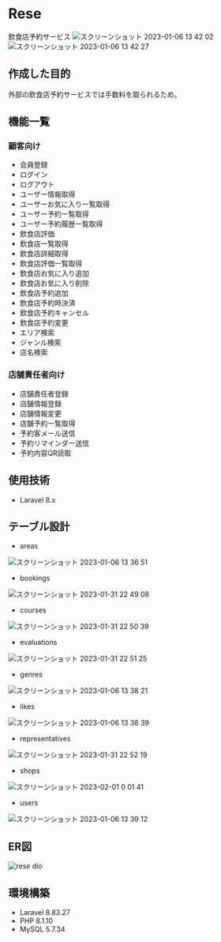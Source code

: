 # Rese
飲食店予約サービス
![スクリーンショット 2023-01-06 13 42 02](https://user-images.githubusercontent.com/109803113/210931551-36cb39e8-8cdb-45d6-a6fe-b46bcc4a1fe0.png)
![スクリーンショット 2023-01-06 13 42 27](https://user-images.githubusercontent.com/109803113/210931557-27b44416-edb9-43cf-9361-dc72b72e6e73.png)

## 作成した目的
外部の飲食店予約サービスでは手数料を取られるため。

## 機能一覧
### 顧客向け
- 会員登録
- ログイン
- ログアウト
- ユーザー情報取得
- ユーザーお気に入り一覧取得
- ユーザー予約一覧取得
- ユーザー予約履歴一覧取得
- 飲食店評価
- 飲食店一覧取得
- 飲食店詳細取得
- 飲食店評価一覧取得
- 飲食店お気に入り追加
- 飲食店お気に入り削除
- 飲食店予約追加
- 飲食店予約時決済
- 飲食店予約キャンセル
- 飲食店予約変更
- エリア検索
- ジャンル検索
- 店名検索
### 店舗責任者向け
- 店舗責任者登録
- 店舗情報登録
- 店舗情報変更
- 店舗予約一覧取得
- 予約客メール送信
- 予約リマインダー送信
- 予約内容QR読取

## 使用技術
- Laravel 8.x

## テーブル設計
- areas

![スクリーンショット 2023-01-06 13 36 51](https://user-images.githubusercontent.com/109803113/210931274-b6260dde-1fc1-4f45-be03-d45396172780.png)

- bookings

![スクリーンショット 2023-01-31 22 49 08](https://user-images.githubusercontent.com/109803113/215778068-3d9d5453-2fc3-412b-b4fd-a36871abd2c2.png)

- courses

![スクリーンショット 2023-01-31 22 50 39](https://user-images.githubusercontent.com/109803113/215778436-c5b63f2c-81be-4a84-8428-e09aecac4d7d.png)

- evaluations

![スクリーンショット 2023-01-31 22 51 25](https://user-images.githubusercontent.com/109803113/215778588-c96cc20f-1ac8-4350-b3d9-b573874c93ba.png)

- genres

![スクリーンショット 2023-01-06 13 38 21](https://user-images.githubusercontent.com/109803113/210931335-4104d396-0cdb-4aa7-bfeb-edf027c3e60c.png)

- likes

![スクリーンショット 2023-01-06 13 38 39](https://user-images.githubusercontent.com/109803113/210931363-9a6e3ab1-a475-49bc-b3c0-3a5957bfdeab.png)

- representatives

![スクリーンショット 2023-01-31 22 52 19](https://user-images.githubusercontent.com/109803113/215778885-0d579817-d215-43ef-854f-708a5903981e.png)

- shops

![スクリーンショット 2023-02-01 0 01 41](https://user-images.githubusercontent.com/109803113/215796446-f8f3a64c-47a7-4368-bfa7-e33ba32633fb.png)

- users

![スクリーンショット 2023-01-06 13 39 12](https://user-images.githubusercontent.com/109803113/210931400-ad254693-a84f-44ca-bccb-14c9ff4b0bf2.png)

## ER図
![rese dio](https://user-images.githubusercontent.com/109803113/215778932-af385e7a-1eb6-40cb-a4d5-4758d8f9b448.png)

## 環境構築
- Laravel 8.83.27
- PHP 8.1.10
- MySQL 5.7.34
